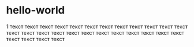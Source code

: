 # hello-world
1 текст текст текст текст текст текст текст текст текст текст текст текст текст текст 
текст текст текст текст текст текст текст текст текст текст текст текст текст текст 
